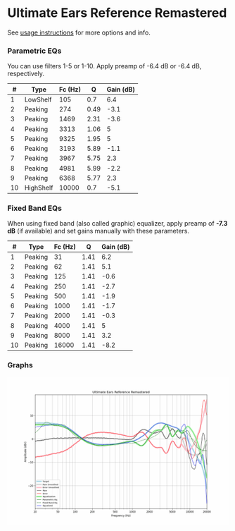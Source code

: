 # Ultimate Ears Reference Remastered
See [usage instructions](https://github.com/jaakkopasanen/AutoEq#usage) for more options and info.

### Parametric EQs
You can use filters 1-5 or 1-10. Apply preamp of -6.4 dB or -6.4 dB, respectively.

|   # | Type      |   Fc (Hz) |    Q |   Gain (dB) |
|-----|-----------|-----------|------|-------------|
|   1 | LowShelf  |       105 | 0.7  |         6.4 |
|   2 | Peaking   |       274 | 0.49 |        -3.1 |
|   3 | Peaking   |      1469 | 2.31 |        -3.6 |
|   4 | Peaking   |      3313 | 1.06 |         5   |
|   5 | Peaking   |      9325 | 1.95 |         5   |
|   6 | Peaking   |      3193 | 5.89 |        -1.1 |
|   7 | Peaking   |      3967 | 5.75 |         2.3 |
|   8 | Peaking   |      4981 | 5.99 |        -2.2 |
|   9 | Peaking   |      6368 | 5.77 |         2.3 |
|  10 | HighShelf |     10000 | 0.7  |        -5.1 |

### Fixed Band EQs
When using fixed band (also called graphic) equalizer, apply preamp of **-7.3 dB** (if available) and set gains manually with these parameters.

|   # | Type    |   Fc (Hz) |    Q |   Gain (dB) |
|-----|---------|-----------|------|-------------|
|   1 | Peaking |        31 | 1.41 |         6.2 |
|   2 | Peaking |        62 | 1.41 |         5.1 |
|   3 | Peaking |       125 | 1.41 |        -0.6 |
|   4 | Peaking |       250 | 1.41 |        -2.7 |
|   5 | Peaking |       500 | 1.41 |        -1.9 |
|   6 | Peaking |      1000 | 1.41 |        -1.7 |
|   7 | Peaking |      2000 | 1.41 |        -0.3 |
|   8 | Peaking |      4000 | 1.41 |         5   |
|   9 | Peaking |      8000 | 1.41 |         3.2 |
|  10 | Peaking |     16000 | 1.41 |        -8.2 |

### Graphs
![](./Ultimate%20Ears%20Reference%20Remastered.png)
